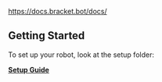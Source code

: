 https://docs.bracket.bot/docs/

## Getting Started

To set up your robot, look at the setup folder:

[**Setup Guide**](./setup/README.md)

